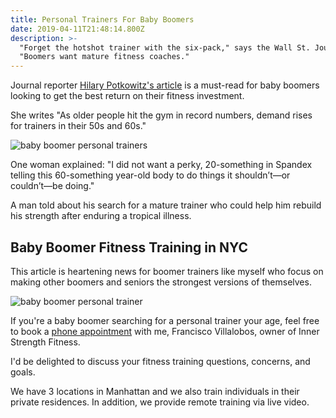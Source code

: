 ```yaml
---
title: Personal Trainers For Baby Boomers
date: 2019-04-11T21:48:14.800Z
description: >-
  "Forget the hotshot trainer with the six-pack," says the Wall St. Journal. 
  "Boomers want mature fitness coaches."
---
```

Journal reporter <a href="https://www.wsj.com/articles/forget-the-hotshot-trainer-with-the-six-pack-boomers-want-mature-fitness-coaches-11554557400" target="blank">Hilary Potkowitz's article</a> is a must-read for baby boomers looking to get the best return on their fitness investment. 

She writes "As older people hit the gym in record numbers, demand rises for trainers in their 50s and 60s."

![baby boomer personal trainers](/img/inner-strength-fitness-nyc.png "baby boomer personal trainers")

One woman explained: "I did not want a perky, 20-something in Spandex telling this 60-something year-old body to do things it shouldn’t—or couldn’t—be doing."

A man told about his search for a mature trainer who could help him rebuild his strength after enduring a tropical illness.

## Baby Boomer Fitness Training in NYC

This article is heartening news for boomer trainers like myself who focus on making other boomers and seniors the strongest versions of themselves.

![baby boomer personal trainer](/img/francisco-villalobos-nyc.webp "baby boomer personal trainer")

If you're a baby boomer searching for a personal trainer your age, feel free to book a <a href="https://calendly.com/isfny/15min" target="blank">phone appointment</a> with me, Francisco Villalobos, owner of Inner Strength Fitness.

I'd be delighted to discuss your fitness training questions, concerns, and goals.

We have 3 locations in Manhattan and we also train individuals in their private residences. In addition, we provide remote training via live video.
